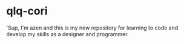 # qlq-cori
'Sup, I'm azen and this is my new repository for learning to code and develop my skills as a designer and programmer.
